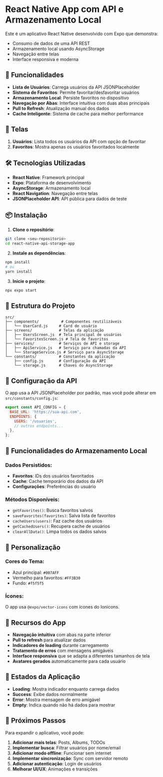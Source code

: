 # React Native App com API e Armazenamento Local

Este é um aplicativo React Native desenvolvido com Expo que demonstra:
- Consumo de dados de uma API REST
- Armazenamento local usando AsyncStorage
- Navegação entre telas
- Interface responsiva e moderna

## 🚀 Funcionalidades

- **Lista de Usuários**: Carrega usuários da API JSONPlaceholder
- **Sistema de Favoritos**: Permite favoritar/desfavoritar usuários
- **Armazenamento Local**: Persiste favoritos no dispositivo
- **Navegação por Abas**: Interface intuitiva com duas abas principais
- **Pull to Refresh**: Atualização manual dos dados
- **Cache Inteligente**: Sistema de cache para melhor performance

## 📱 Telas

1. **Usuários**: Lista todos os usuários da API com opção de favoritar
2. **Favoritos**: Mostra apenas os usuários favoritados localmente

## 🛠️ Tecnologias Utilizadas

- **React Native**: Framework principal
- **Expo**: Plataforma de desenvolvimento
- **AsyncStorage**: Armazenamento local
- **React Navigation**: Navegação entre telas
- **JSONPlaceholder API**: API pública para dados de teste

## 📦 Instalação

1. **Clone o repositório**:
```bash
git clone <seu-repositorio>
cd react-native-api-storage-app
```

2. **Instale as dependências**:
```bash
npm install
# ou
yarn install
```

3. **Inicie o projeto**:
```bash
npx expo start
```

## 📁 Estrutura do Projeto

```
src/
├── components/          # Componentes reutilizáveis
│   └── UserCard.js     # Card de usuário
├── screens/            # Telas da aplicação
│   ├── UsersScreen.js  # Tela principal de usuários
│   └── FavoritesScreen.js # Tela de favoritos
├── services/           # Serviços de API e storage
│   ├── ApiService.js   # Serviço para chamadas da API
│   └── StorageService.js # Serviço para AsyncStorage
└── constants/          # Constantes da aplicação
    ├── config.js       # Configuração da API
    └── storage.js      # Chaves do AsyncStorage
```

## 🔧 Configuração da API

O app usa a API JSONPlaceholder por padrão, mas você pode alterar em `src/constants/config.js`:

```javascript
export const API_CONFIG = {
  BASE_URL: 'https://sua-api.com',
  ENDPOINTS: {
    USERS: '/usuarios',
    // outros endpoints...
  },
};
```

## 💾 Funcionalidades do Armazenamento Local

### Dados Persistidos:
- **Favoritos**: IDs dos usuários favoritados
- **Cache**: Cache temporário dos dados da API
- **Configurações**: Preferências do usuário

### Métodos Disponíveis:
- `getFavorites()`: Busca favoritos salvos
- `saveFavorites(favorites)`: Salva lista de favoritos
- `cacheUsers(users)`: Faz cache dos usuários
- `getCachedUsers()`: Recupera cache de usuários
- `clearAllData()`: Limpa todos os dados salvos

## 🎨 Personalização

### Cores do Tema:
- Azul principal: `#007AFF`
- Vermelho para favoritos: `#FF3B30`
- Fundo: `#f5f5f5`

### Ícones:
O app usa `@expo/vector-icons` com ícones do Ionicons.

## 📱 Recursos do App

- **Navegação intuitiva** com abas na parte inferior
- **Pull to refresh** para atualizar dados
- **Indicadores de loading** durante carregamento
- **Tratamento de erros** com mensagens amigáveis
- **Interface responsiva** que se adapta a diferentes tamanhos de tela
- **Avatares gerados** automaticamente para cada usuário

## 🔄 Estados da Aplicação

- **Loading**: Mostra indicador enquanto carrega dados
- **Success**: Exibe dados normalmente
- **Error**: Mostra mensagem de erro amigável
- **Empty**: Indica quando não há dados para mostrar

## 🚀 Próximos Passos

Para expandir o aplicativo, você pode:

1. **Adicionar mais telas**: Posts, Albums, TODOs
2. **Implementar busca**: Filtrar usuários por nome/email
3. **Adicionar modo offline**: Funcionar sem internet
4. **Implementar sincronização**: Sync com servidor remoto
5. **Adicionar autenticação**: Login de usuários
6. **Melhorar UI/UX**: Animações e transições

